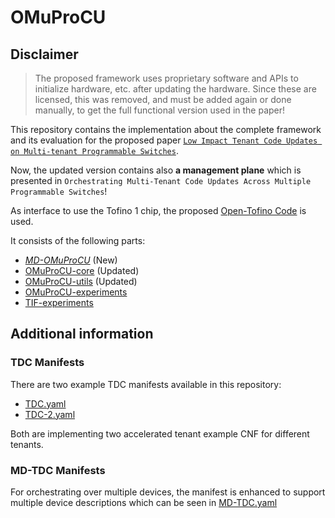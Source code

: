 # OMuProCU


## Disclaimer

> The proposed framework uses proprietary software and APIs to initialize hardware, etc. after updating the hardware. Since these are licensed, this was removed, and must be added again or done manually, to get the full functional version used in the paper!

This repository contains the implementation about the complete framework and its evaluation for the proposed paper [```Low Impact Tenant Code Updates on Multi-tenant Programmable Switches```](https://ieeexplore.ieee.org/abstract/document/10327866).

Now, the updated version contains also **a management plane** which is presented in ```Orchestrating Multi-Tenant Code Updates Across Multiple Programmable Switches```!

As interface to use the Tofino 1 chip, the proposed [Open-Tofino Code](https://github.com/barefootnetworks/Open-Tofino) is used. 

It consists of the following parts:

- *[MD-OMuProCU](https://github.com/tiritor/MD-OMuProCU)* (New)
- [OMuProCU-core](https://github.com/tiritor/OMuProCU-core) (Updated)
- [OMuProCU-utils](https://github.com/tiritor/OMuProCU-utils) (Updated)
- [OMuProCU-experiments](https://github.com/tiritor/OMuProCU-experiments)
- [TIF-experiments](https://github.com/tiritor/TIF-Experiments)

## Additional information

### TDC Manifests

There are two example TDC manifests available in this repository:

- [TDC.yaml](https://github.com/tiritor/OMuProCU-experiments/blob/main/experiment-files/TDC.yaml)
- [TDC-2.yaml](https://github.com/tiritor/OMuProCU-experiments/blob/main/experiment-files/TDC-2.yaml)

Both are implementing two accelerated tenant example CNF for different tenants.

### MD-TDC Manifests

For orchestrating over multiple devices, the manifest is enhanced to support multiple device descriptions which can be seen in [MD-TDC.yaml](https://github.com/tiritor/MD-OMuProCU/blob/main/MD-TDC-1.yaml)
